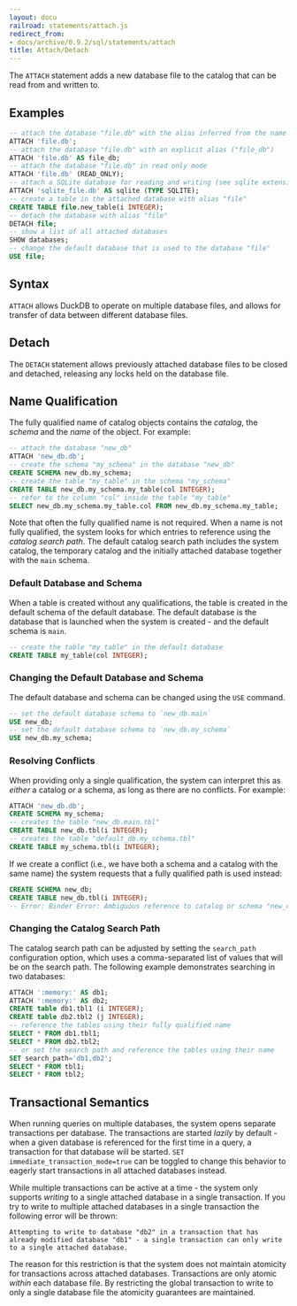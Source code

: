 ```yaml
---
layout: docu
railroad: statements/attach.js
redirect_from:
- docs/archive/0.9.2/sql/statements/attach
title: Attach/Detach
---
```


The `ATTACH` statement adds a new database file to the catalog that can be read from and written to.

## Examples

```sql
-- attach the database "file.db" with the alias inferred from the name ("file")
ATTACH 'file.db';
-- attach the database "file.db" with an explicit alias ("file_db")
ATTACH 'file.db' AS file_db;
-- attach the database "file.db" in read only mode
ATTACH 'file.db' (READ_ONLY);
-- attach a SQLite database for reading and writing (see sqlite extension for more information)
ATTACH 'sqlite_file.db' AS sqlite (TYPE SQLITE);
-- create a table in the attached database with alias "file"
CREATE TABLE file.new_table(i INTEGER);
-- detach the database with alias "file"
DETACH file;
-- show a list of all attached databases
SHOW databases;
-- change the default database that is used to the database "file"
USE file;
```

## Syntax

<div id="rrdiagram1"></div>

`ATTACH` allows DuckDB to operate on multiple database files, and allows for transfer of data between different database files. 

## Detach

<div id="rrdiagram2"></div>

The `DETACH` statement allows previously attached database files to be closed and detached, releasing any locks held on the database file.

## Name Qualification

The fully qualified name of catalog objects contains the *catalog*, the *schema* and the *name* of the object. For example:

```sql
-- attach the database "new_db"
ATTACH 'new_db.db';
-- create the schema "my_schema" in the database "new_db"
CREATE SCHEMA new_db.my_schema;
-- create the table "my_table" in the schema "my_schema"
CREATE TABLE new_db.my_schema.my_table(col INTEGER);
-- refer to the column "col" inside the table "my_table"
SELECT new_db.my_schema.my_table.col FROM new_db.my_schema.my_table;
```

Note that often the fully qualified name is not required. When a name is not fully qualified, the system looks for which entries to reference using the *catalog search path*. The default catalog search path includes the system catalog, the temporary catalog and the initially attached database together with the `main` schema.

### Default Database and Schema

When a table is created without any qualifications, the table is created in the default schema of the default database. The default database is the database that is launched when the system is created - and the default schema is `main`.

```sql
-- create the table "my_table" in the default database
CREATE TABLE my_table(col INTEGER);
```

### Changing the Default Database and Schema

The default database and schema can be changed using the `USE` command.

```sql
-- set the default database schema to `new_db.main`
USE new_db;
-- set the default database schema to `new_db.my_schema`
USE new_db.my_schema;
```

### Resolving Conflicts

When providing only a single qualification, the system can interpret this as *either* a catalog *or* a schema, as long as there are no conflicts. For example:

```sql
ATTACH 'new_db.db';
CREATE SCHEMA my_schema;
-- creates the table "new_db.main.tbl"
CREATE TABLE new_db.tbl(i INTEGER);
-- creates the table "default_db.my_schema.tbl"
CREATE TABLE my_schema.tbl(i INTEGER);
```

If we create a conflict (i.e., we have both a schema and a catalog with the same name) the system requests that a fully qualified path is used instead:

```sql
CREATE SCHEMA new_db;
CREATE TABLE new_db.tbl(i INTEGER);
-- Error: Binder Error: Ambiguous reference to catalog or schema "new_db" - use a fully qualified path like "memory.new_db"
```

### Changing the Catalog Search Path

The catalog search path can be adjusted by setting the `search_path` configuration option, which uses a comma-separated list of values that will be on the search path. The following example demonstrates searching in two databases:

```sql
ATTACH ':memory:' AS db1;
ATTACH ':memory:' AS db2;
CREATE table db1.tbl1 (i INTEGER);
CREATE table db2.tbl2 (j INTEGER);
-- reference the tables using their fully qualified name
SELECT * FROM db1.tbl1;
SELECT * FROM db2.tbl2;
-- or set the search path and reference the tables using their name
SET search_path='db1,db2';
SELECT * FROM tbl1;
SELECT * FROM tbl2;
```

## Transactional Semantics

When running queries on multiple databases, the system opens separate transactions per database. The transactions are started *lazily* by default - when a given database is referenced for the first time in a query, a transaction for that database will be started. `SET immediate_transaction_mode=true` can be toggled to change this behavior to eagerly start transactions in all attached databases instead.

While multiple transactions can be active at a time - the system only supports *writing* to a single attached database in a single transaction. If you try to write to multiple attached databases in a single transaction the following error will be thrown:

```text
Attempting to write to database "db2" in a transaction that has already modified database "db1" - a single transaction can only write to a single attached database.
```

The reason for this restriction is that the system does not maintain atomicity for transactions across attached databases. Transactions are only atomic *within* each database file. By restricting the global transaction to write to only a single database file the atomicity guarantees are maintained.